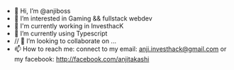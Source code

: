 - 👋 Hi, I’m @anjiboss
- 👀 I’m interested in Gaming && fullstack webdev
- 💼 I'm currently working in InvesthacK 
- 🌱 I’m currently using Typescript 
- // 💞️ I’m looking to collaborate on ...
- 📫 How to reach me: 
                      connect to my email: anji.investhack@gmail.com
                      or my facebook: http://facebook.com/anjitakashi                   
